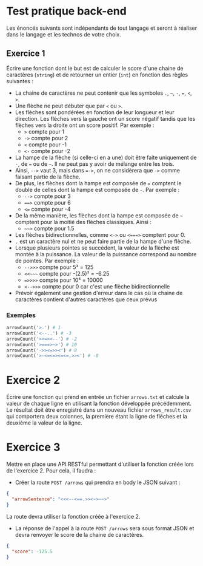 # Test pratique back-end

Les énoncés suivants sont indépendants de tout langage et seront à réaliser dans le langage et les technos de votre choix.

## Exercice 1

Écrire une fonction dont le but est de calculer le score d'une chaine de caractères (`string`) et de retourner un entier (`int`) en fonction des règles suivantes :

* La chaine de caractères ne peut contenir que les symboles `.`, `~`, `-`, `=`, `<`, `>`.
* Une flèche ne peut débuter que par `<` ou `>`.
* Les flèches sont pondérées en fonction de leur longueur et leur direction. Les flèches vers la gauche ont un score négatif tandis que les flèches vers la droite ont un score positif. Par exemple :
  * `>` compte pour 1
  * `->` compte pour 2
  * `<` compte pour -1
  * `<-` compte pour -2
* La hampe de la flèche (si celle-ci en a une) doit être faite uniquement de `-`, de `=` ou de `~`. Il ne peut pas y avoir de mélange entre les trois.
* Ainsi, `-->` vaut 3, mais dans `=->`, on ne considèrera que `->` comme faisant partie de la flèche.
* De plus, les flèches dont la hampe est composée de `=` comptent le double de celles dont la hampe est composée de `-`. Par exemple :
  * `-->` compte pour 3
  * `==>` compte pour 6
  * `<=` compte pour -4
* De la même manière, les flèches dont la hampe est composée de `~` comptent pour la moitié des flèches classiques. Ainsi :
  * `~~>` compte pour 1.5
* Les flèches bidirectionnelles, comme `<->` ou `<===>` comptent pour 0.
* `.` est un caractère nul et ne peut faire partie de la hampe d'une flèche.
* Lorsque plusieurs pointes se succèdent, la valeur de la flèche est montée à la puissance. La valeur de la puissance correspond au nombre de pointes. Par exemple :
  * `-->>>` compte pour 5³ = 125
  * `<<~~~` compte pour -(2.5)² = -6.25
  * `=>>>>` compte pour 10⁴ = 10000
  * `<-->>>` compte pour 0 car c'est une flèche bidirectionnelle
* Prévoir également une gestion d'erreur dans le cas où la chaine de caractères contient d'autres caractères que ceux prévus

### Exemples

```python
arrowCount('>.') # 1
arrowCount('<--..') # -3
arrowCount('><=><--') # -2
arrowCount('>===>~>') # 10
arrowCount('->><=>><') # 8
arrowCount('>-<=<=><=<=.>><') # -8
```

# Exercice 2

Écrire une fonction qui prend en entrée un fichier `arrows.txt` et calcule la valeur de chaque ligne en utilisant la fonction développée précédemment.
Le résultat doit être enregistré dans un nouveau fichier `arrows_result.csv` qui comportera deux colonnes, la première étant la ligne de flèches et la deuxième la valeur de la ligne.

# Exercice 3

Mettre en place une API RESTful permettant d'utiliser la fonction créée lors de l'exercice 2. Pour cela, il faudra :

* Créer la route `POST /arrows` qui prendra en body le JSON suivant :

```json
{
  "arrowSentence": "<<<--<==.>><~>~~>"
}
```

La route devra utiliser la fonction créée à l'exercice 2.

* La réponse de l'appel à la route `POST /arrows` sera sous format JSON et devra renvoyer le score de la chaine de caractères.

```json
{
  "score": -125.5
}
```
